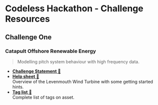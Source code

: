# Codeless Hackathon - Challenge Resources

## Challenge One

### Catapult Offshore Renewable Energy

> Modelling pitch system behaviour with high frequency data.

* [**Challenge Statement** :link:](https://www.theogtc.com/media/3836/challenge-one-final.pdf "Challenge Statement - Catapult Offshore Renewable Energy")
* [**Help sheet** :link:]() <br/>Overview of the Levenmouth Wind Turbine with some getting started hints.
* [**Tag list** :link:](http://appstore.intelligentplant.com/nuget/downloads/OgtcHack20/ORE-TagAndAlarmList.xlsx "Tag list - Catapult Offshore Renewable Energy")<br />Complete list of tags on asset.
